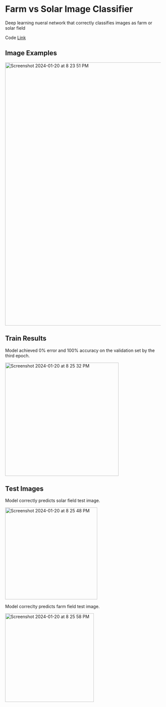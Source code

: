 # Farm vs Solar Image Classifier
Deep learning nueral network that correctly classifies images as farm or solar field

Code [Link](https://github.com/kellyshreeve/farm-vs-solar-image-classifier/blob/main/Farm_vs_Solar_Field_Image_Classifier.ipynb)

## Image Examples

<img width="852" alt="Screenshot 2024-01-20 at 8 23 51 PM" src="https://github.com/kellyshreeve/farm_vs_solar_img_classifier/assets/109543606/c5560880-9530-4e02-99f4-ad15d7d3b399">

## Train Results

Model achieved 0% error and 100% accuracy on the validation set by the third epoch. 

<img width="367" alt="Screenshot 2024-01-20 at 8 25 32 PM" src="https://github.com/kellyshreeve/farm_vs_solar_img_classifier/assets/109543606/a5d02675-d111-4983-8c73-9641fe606464">

## Test Images

Model correctly predicts solar field test image.

<img width="298" alt="Screenshot 2024-01-20 at 8 25 48 PM" src="https://github.com/kellyshreeve/farm_vs_solar_img_classifier/assets/109543606/b26a5da9-a2eb-4650-b4fa-0895d12e9412">


Model correclty predicts farm field test image.

<img width="287" alt="Screenshot 2024-01-20 at 8 25 58 PM" src="https://github.com/kellyshreeve/farm_vs_solar_img_classifier/assets/109543606/f02e6699-ea4a-41a7-b243-d45dde6724f6">

